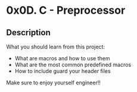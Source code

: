 # 0x0D. C - Preprocessor

## Description

What you should learn from this project:
* What are macros and how to use them
* What are the most common predefined macros
* How to include guard your header files

Make sure to enjoy yourself engineer!!
